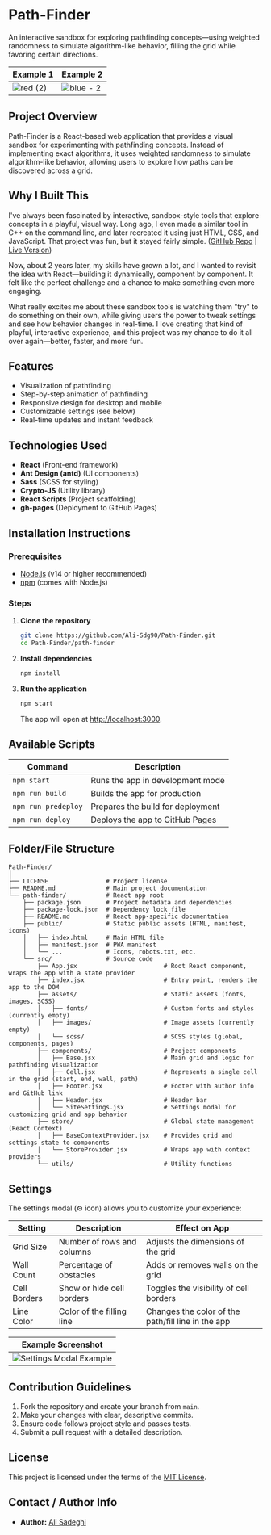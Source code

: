 # Path-Finder

An interactive sandbox for exploring pathfinding concepts—using weighted randomness to simulate algorithm-like behavior, filling the grid while favoring certain directions.

| Example 1 | Example 2 |
|-----------|-----------|
| ![red (2)](https://github.com/user-attachments/assets/aec6ae51-2f0e-4fda-ad98-ccddf660560b) | ![blue - 2](https://github.com/user-attachments/assets/88e403af-d2f6-4d11-883a-ae9d53656d10) |


## Project Overview

Path-Finder is a React-based web application that provides a visual sandbox for experimenting with pathfinding concepts. Instead of implementing exact algorithms, it uses weighted randomness to simulate algorithm-like behavior, allowing users to explore how paths can be discovered across a grid.

## Why I Built This

I've always been fascinated by interactive, sandbox-style tools that explore concepts in a playful, visual way. Long ago, I even made a similar tool in C++ on the command line, and later recreated it using just HTML, CSS, and JavaScript. That project was fun, but it stayed fairly simple. ([GitHub Repo](https://github.com/Ali-Sdg90/Spread-Color) | [Live Version](https://ali-sdg90.github.io/Spread-Color/))

Now, about 2 years later, my skills have grown a lot, and I wanted to revisit the idea with React—building it dynamically, component by component. It felt like the perfect challenge and a chance to make something even more engaging.  

What really excites me about these sandbox tools is watching them "try" to do something on their own, while giving users the power to tweak settings and see how behavior changes in real-time. I love creating that kind of playful, interactive experience, and this project was my chance to do it all over again—better, faster, and more fun.


## Features

-   Visualization of pathfinding
-   Step-by-step animation of pathfinding
-   Responsive design for desktop and mobile
-   Customizable settings (see below)
-   Real-time updates and instant feedback

## Technologies Used

-   **React** (Front-end framework)
-   **Ant Design (antd)** (UI components)
-   **Sass** (SCSS for styling)
-   **Crypto-JS** (Utility library)
-   **React Scripts** (Project scaffolding)
-   **gh-pages** (Deployment to GitHub Pages)

## Installation Instructions

### Prerequisites

-   [Node.js](https://nodejs.org/) (v14 or higher recommended)
-   [npm](https://www.npmjs.com/) (comes with Node.js)

### Steps

1. **Clone the repository**
    ```sh
    git clone https://github.com/Ali-Sdg90/Path-Finder.git
    cd Path-Finder/path-finder
    ```
2. **Install dependencies**
    ```sh
    npm install
    ```
3. **Run the application**
    ```sh
    npm start
    ```
    The app will open at [http://localhost:3000](http://localhost:3000).

## Available Scripts

| Command             | Description                       |
| ------------------- | --------------------------------- |
| `npm start`         | Runs the app in development mode  |
| `npm run build`     | Builds the app for production     |
| `npm run predeploy` | Prepares the build for deployment |
| `npm run deploy`    | Deploys the app to GitHub Pages   |

## Folder/File Structure

```
Path-Finder/
│
├── LICENSE                # Project license
├── README.md              # Main project documentation
└── path-finder/           # React app root
    ├── package.json       # Project metadata and dependencies
    ├── package-lock.json  # Dependency lock file
    ├── README.md          # React app-specific documentation
    ├── public/            # Static public assets (HTML, manifest, icons)
    │   ├── index.html     # Main HTML file
    │   ├── manifest.json  # PWA manifest
    │   └── ...            # Icons, robots.txt, etc.
    └── src/               # Source code
        ├── App.jsx                        # Root React component, wraps the app with a state provider
        ├── index.jsx                      # Entry point, renders the app to the DOM
        ├── assets/                        # Static assets (fonts, images, SCSS)
        │   ├── fonts/                     # Custom fonts and styles (currently empty)
        │   ├── images/                    # Image assets (currently empty)
        │   └── scss/                      # SCSS styles (global, components, pages)
        ├── components/                    # Project components
        │   ├── Base.jsx                   # Main grid and logic for pathfinding visualization
        │   ├── Cell.jsx                   # Represents a single cell in the grid (start, end, wall, path)
        │   ├── Footer.jsx                 # Footer with author info and GitHub link
        │   ├── Header.jsx                 # Header bar
        │   └── SiteSettings.jsx           # Settings modal for customizing grid and app behavior
        ├── store/                         # Global state management (React Context)
        │   ├── BaseContextProvider.jsx    # Provides grid and settings state to components
        │   └── StoreProvider.jsx          # Wraps app with context providers
        └── utils/                         # Utility functions
```
## Settings

The settings modal (⚙️ icon) allows you to customize your experience:

| Setting      | Description                | Effect on App                                      |
| ------------ | -------------------------- | -------------------------------------------------- |
| Grid Size    | Number of rows and columns | Adjusts the dimensions of the grid                 |
| Wall Count   | Percentage of obstacles    | Adds or removes walls on the grid                  |
| Cell Borders | Show or hide cell borders  | Toggles the visibility of cell borders             |
| Line Color   | Color of the filling line  | Changes the color of the path/fill line in the app |

| Example Screenshot |
|--------------------|
| <img src="https://github.com/user-attachments/assets/cf288670-aa73-4cc2-a290-1428139e345f" alt="Settings Modal Example"/> |

## Contribution Guidelines

1. Fork the repository and create your branch from `main`.
2. Make your changes with clear, descriptive commits.
3. Ensure code follows project style and passes tests.
4. Submit a pull request with a detailed description.

## License

This project is licensed under the terms of the [MIT License](./LICENSE).

## Contact / Author Info

-   **Author:** [Ali Sadeghi](https://github.com/AliSdg90)
